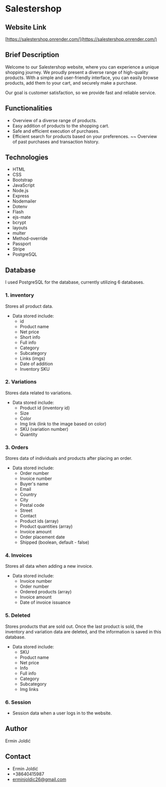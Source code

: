 # Salestershop

## Website Link
[https://salestershop.onrender.com/](https://salestershop.onrender.com/)

## Brief Description
Welcome to our Salestershop website, where you can experience a unique shopping journey. We proudly present a diverse range of high-quality products. With a simple and user-friendly interface, you can easily browse products, add them to your cart, and securely make a purchase.

Our goal is customer satisfaction, so we provide fast and reliable service.

## Functionalities
- Overview of a diverse range of products.
- Easy addition of products to the shopping cart.
- Safe and efficient execution of purchases.
- Efficient search for products based on your preferences.
~~ Overview of past purchases and transaction history.

## Technologies
- HTML
- CSS
- Bootstrap
- JavaScript
- Node.js
- Express
- Nodemailer
- Dotenv
- Flash
- ejs-mate
- bcrypt
- layouts
- multer
- Method-override
- Passport
- Stripe
- PostgreSQL

## Database
I used PostgreSQL for the database, currently utilizing 6 databases.

### 1. inventory
   Stores all product data.
   
   - Data stored include:
     - id
     - Product name
     - Net price
     - Short info
     - Full info
     - Category
     - Subcategory
     - Links (imgs)
     - Date of addition
     - Inventory SKU

### 2. Variations

   Stores data related to variations.
   
   - Data stored include:
     - Product id (inventory id)
     - Size
     - Color
     - Img link (link to the image based on color)
     - SKU (variation number)
     - Quantity

### 3. Orders
   Stores data of individuals and products after placing an order.
   
   - Data stored include:
     - Order number
     - Invoice number
     - Buyer's name
     - Email
     - Country
     - City
     - Postal code
     - Street
     - Contact
     - Product ids (array)
     - Product quantities (array)
     - Invoice amount
     - Order placement date
     - Shipped (boolean, default - false)

### 4. Invoices
   Stores all data when adding a new invoice.
   
   - Data stored include:
     - Invoice number
     - Order number
     - Ordered products (array)
     - Invoice amount
     - Date of invoice issuance

### 5. Deleted
   Stores products that are sold out. Once the last product is sold, the inventory and variation data are deleted, and the information is saved in this database.
   
   - Data stored include:
     - SKU
     - Product name
     - Net price
     - Info
     - Full info
     - Category
     - Subcategory
     - Img links

### 6. Session
   - Session data when a user logs in to the website.

## Author
   Ermin Joldić

## Contact
- Ermin Joldić
- +38640415987
- erminjoldic26@gmail.com
